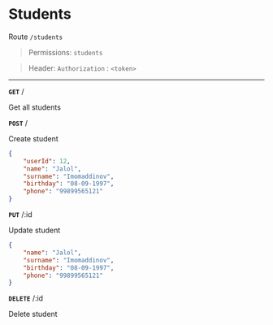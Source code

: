 # Students

Route `/students`

> Permissions: `students`

> Header: `Authorization` : `<token>` 

-----

**`GET`** /

Get all students

**`POST`** /

Create student
```json
{
    "userId": 12,
    "name": "Jalol",
    "surname": "Imomaddinov",
    "birthday": "08-09-1997",
    "phone": "99899565121"
}
```

**`PUT`** /:id

Update student
```json
{
    "name": "Jalol",
    "surname": "Imomaddinov",
    "birthday": "08-09-1997",
    "phone": "99899565121"
}
```

**`DELETE`** /:id

Delete student